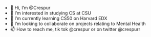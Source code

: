- 👋 Hi, I’m @Crespur
- 👀 I’m interested in studying CS at CSU
- 🌱 I’m currently learning CS50 on Harvard EDX
- 💞️ I’m looking to collaborate on projects relating to Mental Health
- 📫 How to reach me, tik tok @crespur or on twitter @crespurr

<!---
Crespur/Crespur is a ✨ special ✨ repository because its `README.md` (this file) appears on your GitHub profile.
You can click the Preview link to take a look at your changes.
--->
